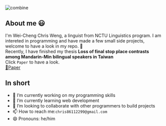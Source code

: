 ![combine](https://user-images.githubusercontent.com/46368570/90950047-abf30a00-e480-11ea-8995-34c047ad9b82.gif)
## About me :smiley:
I'm Wei-Cheng Chris Weng, a linguist from NCTU Linguistics program. I am intereted in programming and have made a few small side projects, welcome to have a look in my repo. :eyes:<br>
Recently, I have finished my thesis **Loss of final stop place contrasts among Mandarin-Min bilingual speakers in Taiwan**<br> 
Click `Paper` to have a look. <br>
[:page_facing_up:Paper](https://drive.google.com/file/d/18EkLs3gQPgywdR6CMyAyZ-6jlfong8AF/view?usp=sharing)<br>

## In short
- 🔭 I’m currently working on my programming skills 
- 🌱 I’m currently learning web development
- 👯 I’m looking to collaborate with other programmers to build projects
- 📫 How to reach me:`chris86112299@gmail.com`
- 😄 Pronouns: he/him


